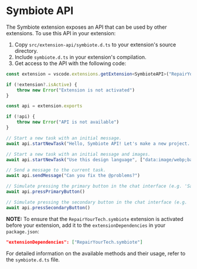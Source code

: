 # Symbiote API

The Symbiote extension exposes an API that can be used by other extensions. To use this API in your extension:

1. Copy `src/extension-api/symbiote.d.ts` to your extension's source directory.
2. Include `symbiote.d.ts` in your extension's compilation.
3. Get access to the API with the following code:

```typescript
const extension = vscode.extensions.getExtension<SymbioteAPI>("RepairYourTech.symbiote")

if (!extension?.isActive) {
	throw new Error("Extension is not activated")
}

const api = extension.exports

if (!api) {
	throw new Error("API is not available")
}

// Start a new task with an initial message.
await api.startNewTask("Hello, Symbiote API! Let's make a new project...")

// Start a new task with an initial message and images.
await api.startNewTask("Use this design language", ["data:image/webp;base64,..."])

// Send a message to the current task.
await api.sendMessage("Can you fix the @problems?")

// Simulate pressing the primary button in the chat interface (e.g. 'Save' or 'Proceed While Running').
await api.pressPrimaryButton()

// Simulate pressing the secondary button in the chat interface (e.g. 'Reject').
await api.pressSecondaryButton()
```

**NOTE:** To ensure that the `RepairYourTech.symbiote` extension is activated before your extension, add it to the `extensionDependencies` in your `package.json`:

```json
"extensionDependencies": ["RepairYourTech.symbiote"]
```

For detailed information on the available methods and their usage, refer to the `symbiote.d.ts` file.

